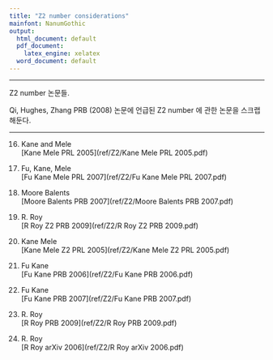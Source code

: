 ```yaml
---
title: "Z2 number considerations"
mainfont: NanumGothic
output:
  html_document: default
  pdf_document:
    latex_engine: xelatex
  word_document: default
---
```






***

Z2 number 논문들.

Qi, Hughes, Zhang PRB (2008) 논문에 언급된 Z2 number 에 관한 논문을 스크랩해둔다.


***


16. Kane and Mele  
[Kane Mele PRL 2005](ref/Z2/Kane Mele PRL 2005.pdf)  

22. Fu, Kane, Mele  
[Fu Kane Mele PRL 2007](ref/Z2/Fu Kane Mele PRL 2007.pdf)  


23. Moore Balents  
[Moore Balents PRB 2007](ref/Z2/Moore Balents PRB 2007.pdf)

24. R. Roy  
[R Roy Z2 PRB 2009](ref/Z2/R Roy Z2 PRB 2009.pdf)

26. Kane Mele  
[Kane Mele Z2 PRL 2005](ref/Z2/Kane Mele Z2 PRL 2005.pdf)

27. Fu Kane  
[Fu Kane PRB 2006](ref/Z2/Fu Kane PRB 2006.pdf)  


28. Fu Kane  
[Fu Kane PRB 2007](ref/Z2/Fu Kane PRB 2007.pdf)  

29. R. Roy  
[R Roy PRB 2009](ref/Z2/R Roy PRB 2009.pdf)

30. R. Roy  
[R Roy arXiv 2006](ref/Z2/R Roy arXiv 2006.pdf)










